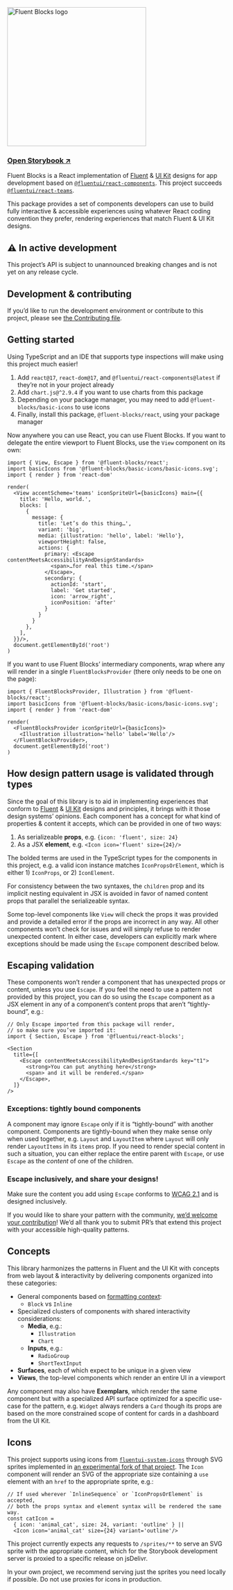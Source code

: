 <img alt="Fluent Blocks logo" src="https://cdn.jsdelivr.net/gh/OfficeDev/fluent-blocks@next/packages/react/.storybook/public/brandImage.svg" width="320" />

### [Open Storybook ↗︎][storybook]

Fluent Blocks is a React implementation of [Fluent][figma-fluent] & [UI Kit][figma-uikit] designs for app development based on [`@fluentui/react-components`][fluentui-v9]. This project succeeds [`@fluentui/react-teams`][react-teams].

This package provides a set of components developers can use to build fully interactive & accessible experiences using whatever React coding convention they prefer, rendering experiences that match Fluent & UI Kit designs.

## ⚠️ In active development

This project’s API is subject to unannounced breaking changes and is not yet on any release cycle.

## Development & contributing

If you’d like to run the development environment or contribute to this project, please see [the Contributing file](CONTRIBUTING.md).

## Getting started

Using TypeScript and an IDE that supports type inspections will make using this project much easier!

1. Add `react@17`, `react-dom@17`, and `@fluentui/react-components@latest` if they’re not in your project already
2. Add `chart.js@^2.9.4` if you want to use charts from this package
3. Depending on your package manager, you may need to add `@fluent-blocks/basic-icons` to use icons
4. Finally, install this package, `@fluent-blocks/react`, using your package manager

Now anywhere you can use React, you can use Fluent Blocks. If you want to delegate the entire viewport to Fluent Blocks, use the `View` component on its own:

```tsx
import { View, Escape } from '@fluent-blocks/react';
import basicIcons from '@fluent-blocks/basic-icons/basic-icons.svg';
import { render } from 'react-dom'

render(
  <View accentScheme='teams' iconSpriteUrl={basicIcons} main={{
    title: 'Hello, world.',
    blocks: [
      {
        message: {
          title: 'Let’s do this thing…',
          variant: 'big',
          media: {illustration: 'hello', label: 'Hello'},
          viewportHeight: false,
          actions: {
            primary: <Escape contentMeetsAccessibilityAndDesignStandards>
              <span>…for real this time.</span>
            </Escape>,
            secondary: {
              actionId: 'start',
              label: 'Get started',
              icon: 'arrow_right',
              iconPosition: 'after'
            }
          }
        }
      },
    ],
  }}/>,
  document.getElementById('root')
)
```

If you want to use Fluent Blocks’ intermediary components, wrap where any will render in a single `FluentBlocksProvider` (there only needs to be one on the page):

```tsx
import { FluentBlocksProvider, Illustration } from '@fluent-blocks/react';
import basicIcons from '@fluent-blocks/basic-icons/basic-icons.svg';
import { render } from 'react-dom'

render(
  <FluentBlocksProvider iconSpriteUrl={basicIcons}>
    <Illustration illustration='hello' label='Hello'/>
  </FluentBlocksProvider>,
  document.getElementById('root')
)
```

## How design pattern usage is validated through types

Since the goal of this library is to aid in implementing experiences that conform to [Fluent][figma-fluent] & [UI Kit][figma-uikit] designs and principles, it brings with it those design systems’ opinions. Each component has a concept for what kind of properties & content it accepts, which can be provided in one of two ways:

1. As serializeable **props**, e.g. `{icon: 'fluent', size: 24}`
1. As a JSX **element**, e.g. `<Icon icon='fluent' size={24}/>`

The bolded terms are used in the TypeScript types for the components in this project, e.g. a valid icon instance matches `IconPropsOrElement`, which is either 1) `IconProps`, or 2) `IconElement`.

For consistency between the two syntaxes, the `children` prop and its implicit nesting equivalent in JSX is avoided in favor of named content props that parallel the serializeable syntax.

Some top-level components like `View` will check the props it was provided and provide a detailed error if the props are incorrect in any way. All other components won’t check for issues and will simply refuse to render unexpected content. In either case, developers can explicitly mark where exceptions should be made using the `Escape` component described below.

## Escaping validation

These components won’t render a component that has unexpected props or content, unless you use `Escape`. If you feel the need to use a pattern not provided by this project, you can do so using the `Escape` component as a JSX element in any of a component’s content props that aren’t “tightly-bound”, e.g.:

```tsx
// Only Escape imported from this package will render,
// so make sure you’ve imported it:
import { Section, Escape } from '@fluentui/react-blocks';

<Section
  title={[
    <Escape contentMeetsAccessibilityAndDesignStandards key="t1">
      <strong>You can put anything here</strong>
      <span> and it will be rendered.</span>
    </Escape>,
  ]}
/>
```

### Exceptions: tightly bound components

A component may ignore `Escape` only if it is “tightly-bound” with another component. Components are tightly-bound when they make sense only when used together, e.g. `Layout` and `LayoutItem` where `Layout` will only render `LayoutItems` in its `items` prop. If you need to render special content in such a situation, you can either replace the entire parent with `Escape`, or use `Escape` as the _content_ of one of the children.

### Escape inclusively, and share your designs!

Make sure the content you add using `Escape` conforms to [WCAG 2.1][wcag] and is designed inclusively.

If you would like to share your pattern with the community, [we’d welcome your contribution](CONTRIBUTING.md)! We’d all thank you to submit PR’s that extend this project with your accessible high-quality patterns.

## Concepts

This library harmonizes the patterns in Fluent and the UI Kit with concepts from web layout & interactivity by delivering components organized into these categories:

- General components based on [formatting context][fmtctx]:
    - `Block` vs `Inline`
- Specialized clusters of components with shared interactivity considerations:
    - **Media**, e.g.:
        - `Illustration`
        - `Chart`
    - **Inputs**, e.g.:
        - `RadioGroup`
        - `ShortTextInput`
- **Surfaces**, each of which expect to be unique in a given view
- **Views**, the top-level components which render an entire UI in a viewport

Any component may also have **Exemplars**, which render the same component but with a specialized API surface optimized for a specific use-case for the pattern, e.g. `Widget` always renders a `Card` though its props are based on the more constrained scope of content for cards in a dashboard from the UI Kit.

## Icons

This project supports using icons from [`fluentui-system-icons`][fluent-icons] through SVG sprites implemented in [an experimental fork of that project](https://github.com/thure/fluentui-system-icons/tree/master/packages/svg-sprites). The `Icon` component will render an SVG of the appropriate size containing a `use` element with an `href` to the appropriate sprite, e.g.:

```tsx
// If used wherever `InlineSequence` or `IconPropsOrElement` is accepted,
// both the props syntax and element syntax will be rendered the same way.
const catIcon =
  { icon: 'animal_cat', size: 24, variant: 'outline' } ||
  <Icon icon='animal_cat' size={24} variant='outline'/>
```

This project currently expects any requests to `/sprites/**` to serve an SVG sprite with the appropriate content, which for the Storybook development server is proxied to a specific release on jsDelivr.

In your own project, we recommend serving just the sprites you need locally if possible. Do not use proxies for icons in production.

[figma-fluent]: https://www.figma.com/community/file/836828295772957889/Microsoft-Fluent-Web
[figma-uikit]: https://www.figma.com/community/file/916836509871353159/Microsoft-Teams-UI-Kit
[fluent-icons]: https://github.com/microsoft/fluentui-system-icons
[fluentui-v9]: https://www.npmjs.com/package/@fluentui/react-components
[react-teams]: https://www.npmjs.com/package/@fluentui/react-teams
[storybook]: https://aka.ms/fluent-blocks-storybook
[wcag]: https://www.w3.org/TR/WCAG21
[fmtctx]: https://developer.mozilla.org/en-US/docs/Web/CSS/CSS_Flow_Layout/Block_and_Inline_Layout_in_Normal_Flow
